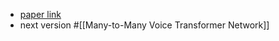 - [paper link](https://arxiv.org/abs/1912.06813)
- next version #[[Many-to-Many Voice Transformer Network]]